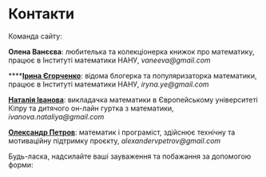 # Контакти

Команда сайту:   
  
**Олена Ванєєва**: любителька та колекціонерка книжок про математику,  працює в Інституті математики НАНУ, _vaneeva@gmail.com_

\*\*\*\*[**Ірина Єгорченко**](https://www.facebook.com/irynayegorchenko): відома блогерка та популяризаторка математики,  працює в Інституті математики НАНУ, _iryna.ye@gmail.com_  
  
[**Наталія Іванова**](https://www.facebook.com/nataliya.ivanova.1238):  викладачка математики в Європейському університеті Кіпру та дитячого он-лайн гуртка з математики, _ivanova.nataliya@gmail.com_  
  
[**Олександр Петров**](https://www.facebook.com/alexandervpetrov): математик і програміст, здійснює технічну та мотиваційну підтримку проєкту, _alexandervpetrov@gmail.com_ 

Будь-ласка, надсилайте ваші зауваження та побажання за допомогою форми:

